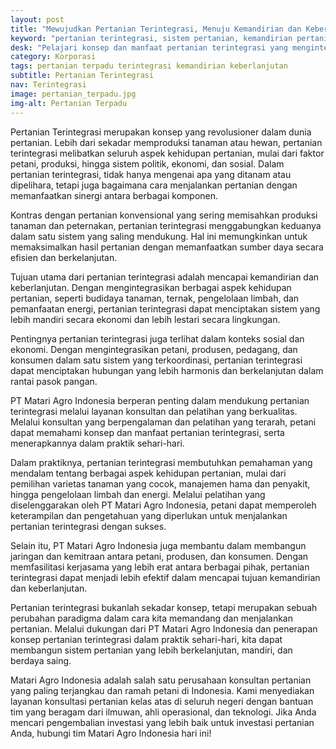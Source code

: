 ```yaml
---
layout: post
title: "Mewujudkan Pertanian Terintegrasi, Menuju Kemandirian dan Keberlanjutan"
keyword: "pertanian terintegrasi, sistem pertanian, kemandirian pertanian, keberlanjutan pertanian, integrasi pertanian"
desk: "Pelajari konsep dan manfaat pertanian terintegrasi yang mengintegrasikan berbagai aspek politik, ekonomi, sosial, dan produksi pertanian. Temukan bagaimana PT Matari Agro Indonesia mendukung pertanian terintegrasi melalui layanan konsultan dan pelatihan yang berkualitas."
category: Korporasi
tags: pertanian terpadu terintegrasi kemandirian keberlanjutan
subtitle: Pertanian Terintegrasi
nav: Terintegrasi
image: pertanian_terpadu.jpg
img-alt: Pertanian Terpadu
---
```


Pertanian Terintegrasi merupakan konsep yang revolusioner dalam dunia pertanian. Lebih dari sekadar memproduksi tanaman atau hewan, pertanian terintegrasi melibatkan seluruh aspek kehidupan pertanian, mulai dari faktor petani, produksi, hingga sistem politik, ekonomi, dan sosial. Dalam pertanian terintegrasi, tidak hanya mengenai apa yang ditanam atau dipelihara, tetapi juga bagaimana cara menjalankan pertanian dengan memanfaatkan sinergi antara berbagai komponen.

Kontras dengan pertanian konvensional yang sering memisahkan produksi tanaman dan peternakan, pertanian terintegrasi menggabungkan keduanya dalam satu sistem yang saling mendukung. Hal ini memungkinkan untuk memaksimalkan hasil pertanian dengan memanfaatkan sumber daya secara efisien dan berkelanjutan.

Tujuan utama dari pertanian terintegrasi adalah mencapai kemandirian dan keberlanjutan. Dengan mengintegrasikan berbagai aspek kehidupan pertanian, seperti budidaya tanaman, ternak, pengelolaan limbah, dan pemanfaatan energi, pertanian terintegrasi dapat menciptakan sistem yang lebih mandiri secara ekonomi dan lebih lestari secara lingkungan.

Pentingnya pertanian terintegrasi juga terlihat dalam konteks sosial dan ekonomi. Dengan mengintegrasikan petani, produsen, pedagang, dan konsumen dalam satu sistem yang terkoordinasi, pertanian terintegrasi dapat menciptakan hubungan yang lebih harmonis dan berkelanjutan dalam rantai pasok pangan.

PT Matari Agro Indonesia berperan penting dalam mendukung pertanian terintegrasi melalui layanan konsultan dan pelatihan yang berkualitas. Melalui konsultan yang berpengalaman dan pelatihan yang terarah, petani dapat memahami konsep dan manfaat pertanian terintegrasi, serta menerapkannya dalam praktik sehari-hari.

Dalam praktiknya, pertanian terintegrasi membutuhkan pemahaman yang mendalam tentang berbagai aspek kehidupan pertanian, mulai dari pemilihan varietas tanaman yang cocok, manajemen hama dan penyakit, hingga pengelolaan limbah dan energi. Melalui pelatihan yang diselenggarakan oleh PT Matari Agro Indonesia, petani dapat memperoleh keterampilan dan pengetahuan yang diperlukan untuk menjalankan pertanian terintegrasi dengan sukses.

Selain itu, PT Matari Agro Indonesia juga membantu dalam membangun jaringan dan kemitraan antara petani, produsen, dan konsumen. Dengan memfasilitasi kerjasama yang lebih erat antara berbagai pihak, pertanian terintegrasi dapat menjadi lebih efektif dalam mencapai tujuan kemandirian dan keberlanjutan.

Pertanian terintegrasi bukanlah sekadar konsep, tetapi merupakan sebuah perubahan paradigma dalam cara kita memandang dan menjalankan pertanian. Melalui dukungan dari PT Matari Agro Indonesia dan penerapan konsep pertanian terintegrasi dalam praktik sehari-hari, kita dapat membangun sistem pertanian yang lebih berkelanjutan, mandiri, dan berdaya saing.

Matari Agro Indonesia adalah salah satu perusahaan konsultan pertanian yang paling terjangkau dan ramah petani di Indonesia. Kami menyediakan layanan konsultasi pertanian kelas atas di seluruh negeri dengan bantuan tim yang beragam dari ilmuwan, ahli operasional, dan teknologi. Jika Anda mencari pengembalian investasi yang lebih baik untuk investasi pertanian Anda, hubungi tim Matari Agro Indonesia hari ini!
